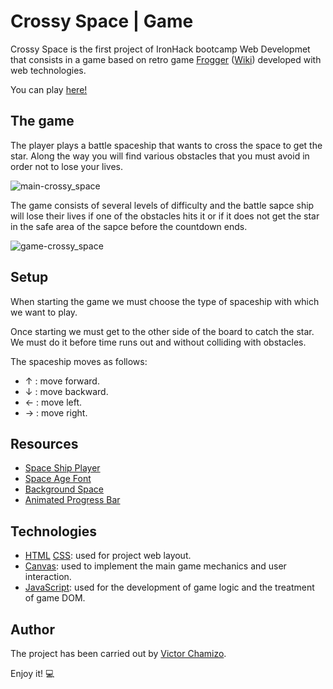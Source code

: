 # Crossy Space | Game
Crossy Space is the first project of IronHack bootcamp Web Developmet that consists in a game based on retro game [Frogger](https://www.youtube.com/watch?v=l9fO-YuWPSk) ([Wiki](https://en.wikipedia.org/wiki/Frogger)) developed with web technologies.

You can play [here!](https://vctorchamizo.github.io/crossy-space-game/)

## The game
The player plays a battle spaceship that wants to cross the space to get the star. Along the way you will find various obstacles that you must avoid in order not to lose your lives.

![main-crossy_space](https://user-images.githubusercontent.com/32466953/81075905-425be980-8eeb-11ea-8732-5a08ee8c3c24.png)

The game consists of several levels of difficulty and the battle sapce ship will lose their lives if one of the obstacles hits it or if it does not get the star in the safe area of the sapce before the countdown ends.

![game-crossy_space](https://user-images.githubusercontent.com/32466953/81075899-3f60f900-8eeb-11ea-8fed-2f292116a505.png)


## Setup
When starting the game we must choose the type of spaceship with which we want to play.

Once starting we must get to the other side of the board to catch the star. We must do it before time runs out and without colliding with obstacles.

The spaceship moves as follows:
- ↑ : move forward.
- ↓ : move backward.
- ← : move left.
- → : move right.

## Resources
- [Space Ship Player](https://gisha.itch.io/spaceships-asset-pack)
- [Space Age Font]()
- [Background Space]()
- [Animated Progress Bar]()

## Technologies
- [HTML](https://developer.mozilla.org/en/docs/Web/HTML) [CSS](https://developer.mozilla.org/en-US/docs/Web/CSS): used for project web layout.
- [Canvas](https://developer.mozilla.org/es/docs/Web/HTML/Canvas): used to implement the main game mechanics and user interaction.
- [JavaScript](https://developer.mozilla.org/en-US/docs/Web/JavaScript): used for the development of game logic and the treatment of game DOM.

## Author

The project has been carried out by [Victor Chamizo](https://github.com/vctorChamizo).

Enjoy it! 💻
